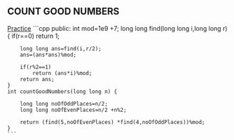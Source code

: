 <h2>COUNT GOOD NUMBERS</h2> <a href="https://leetcode.com/problems/count-good-numbers/description/" > Practice</a>
```cpp
public:
int mod=1e9 +7;
    long long find(long long i,long long r)
    {
        if(r==0)
            return 1;

        long long ans=find(i,r/2);
        ans=(ans*ans)%mod;

        if(r%2==1)
            return (ans*i)%mod;
        return ans;    
    }
    int countGoodNumbers(long long n) {
        
        long long noOfOddPlaces=n/2;
        long long noOfEvenPlaces=n/2 +n%2;

        return (find(5,noOfEvenPlaces) *find(4,noOfOddPlaces))%mod;
    }
    ```
